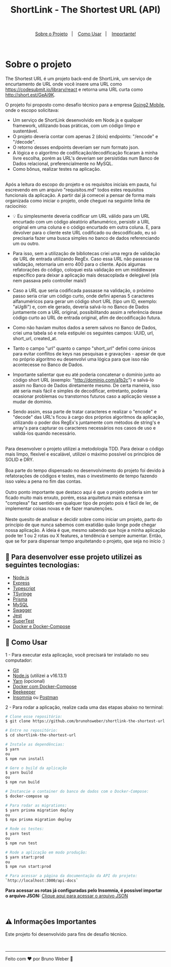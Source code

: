 <br>

<h1 align="center">
ShortLink - The Shortest URL (API)
</h1>

<br>

<p align="center">
  <a href="#sobre-o-projeto">Sobre o Projeto</a>&nbsp;&nbsp;&nbsp;|&nbsp;&nbsp;&nbsp;
  <a href="#pushpin-como-usar">Como Usar</a>&nbsp;&nbsp;&nbsp;|&nbsp;&nbsp;&nbsp;
  <a href="#warning-informações-importantes">Importante!</a>
</p>

<br>

# Sobre o projeto

The Shortest URL é um projeto back-end de ShortLink, um serviço de encurtamento de URL onde você insere uma URL como https://codesubmit.io/library/react e retorna uma URL curta como http://short.est/GeAi9K.

O projeto foi proposto como desafio técnico para a empresa [Going2 Mobile](https://going2.com.br/), onde o escopo solicitava:

- Um serviço de ShortLink desenvolvido em Node.js e qualquer framework, utilizando boas práticas, com um código limpo e sustentável.
- O projeto deveria contar com apenas 2 (dois) endpoints: "/encode" e "/decode".
- O retorno desses endpoints deveriam ser num formato json.
- A lógica e o algoritmo de codificação/decodificação ficaram à minha livre escolha, porém as URL's deveriam ser persistidas num Banco de Dados relacional, preferencialmente no MySQL.
- Como bônus, realizar testes na aplicação.

<br>Após a leitura do escopo do projeto e os requisitos iniciais em pauta, fui escrevendo em um arquivo "requisitos.md" todos estes requisitos funcionais da aplicação. A partir daí já comecei a pensar de forma mais organizada como iniciar o projeto, onde cheguei na seguinte linha de raciocínio:

  - :bulb: Eu simplesmente deveria codificar um URL válido para um URL encurtado com um código aleatório alfanumérico, persistir a URL original em uma coluna e o código encurtado em outra coluna. E, para devolver para o cliente este URL codificado ou descodificado, eu só precisaria fazer uma busca simples no banco de dados referenciando um ou outro.

  - Para isso, sem a utilização de bibliotecas criei uma regra de validação de URL de entrada utilizando RegEx. Caso essa URL não passasse na validação, retornaria um erro 400 para o cliente. Após algumas refatorações do código, coloquei esta validação em um middleware específico para deixar a aplicação mais desacoplada e delegável (ela nem passava pelo controller mais!)

  - Caso a URL que seria codificada passasse na validação, o próximo passo seria criar um código curto, onde defini apenas 5 caracteres alfanuméricos para gerar um código short URL (tipo um ID, exemplo: "aUg8i") e, com ele gerado, deveria salvá-lo no Banco de Dados juntamente com a URL original, possibilitando assim a referência desse código curto ao URL de entrada original, afim de decodificação futura.

  - Como não haviam muitos dados a serem salvos no Banco de Dados, criei uma tabela só e nela estipulei os seguintes campos: UUID, url, short_url, created_at.

  - Tanto o campo "url" quanto o campo "short_url" defini como únicos para evitar conflitos de keys nas pesquisas e gravações - apesar de que no próprio algoritmo eu desenvolvi uma lógica para que isso não acontecesse no Banco de Dados.

  - Importante salientar que eu até poderia concatenar o domínio junto ao código short URL (exemplo: "http://dominio.com/a1b2c") e salvá-lo assim no Banco de Dados diretamente mesmo. De certa maneira, isso até seria mais fácil e simples de decodificar, entretanto, poderia ocasionar problemas ou transtornos futuros caso a aplicação viesse a mudar de domínio.

  - Sendo assim, essa parte de tratar caracteres e realizar o "encode" e "decode" das URL's ficou à cargo dos próprios algoritmos da aplicação, utilizando o poder dos RegEx's juntamente com métodos de string's e array's para capturar os caracteres necessários nos casos de uso e validá-los quando necessário.

<br>Para desenvolver o projeto utilizei a metodologia TDD. Para deixar o código mais limpo, flexível e escalável, utilizei o máximo possível os princípios de SOLID e DRY.
<br><br>Boa parte do tempo dispensado no desenvolvimento do projeto foi devido à refatorações de códigos e testes, mas o investimento de tempo fazendo isso valeu a pena no fim das contas.
<br><br>Outro ponto importante que destaco aqui é que o projeto poderia sim ter ficado muito mais enxuto, porém, essa arquitetura mais extensa e "complexa" faz sentido em qualquer tipo de projeto pois é fácil de ler, de implementar coisas novas e de fazer manutenções.
<br><br>Neste quesito de analisar e decidir sobre como iniciar um projeto, parto do princípio de que nunca sabemos com exatidão quão longe pode chegar nossa aplicação.
A ideia é que, mesmo sabendo que hoje a minha aplicação pode ter 1 ou 2 rotas ou X features, a tendência é sempre aumentar. Então, que se for para dispensar tempo arquitetando o projeto, que seja no início :)


## :rocket: Para desenvolver esse projeto utilizei as seguintes tecnologias:

- [Node.js](https://nodejs.org/en/)
- [Express](https://expressjs.com/pt-br/)
- [Typescript](https://www.typescriptlang.org/)
- [TSyringe](https://github.com/microsoft/tsyringe)
- [Prisma](https://www.prisma.io/)
- [MySQL](https://www.mysql.com/)
- [Swagger](https://swagger.io/)
- [Jest](https://jestjs.io/)
- [SuperTest](https://www.npmjs.com/package/supertest)
- [Docker e Docker-Compose](https://docs.docker.com/compose/install/)

## :pushpin: Como Usar

1 - Para executar esta aplicação, você precisará ter instalado no seu computador:

- [Git](https://git-scm.com/)
- [Node.js](https://nodejs.org/en/) (utilizei a v16.13.1)
- [Yarn](https://yarnpkg.com/) (opcional)
- [Docker com Docker-Compose](https://docs.docker.com/compose/install/)
- [Beekeeper](https://www.beekeeperstudio.io/)
- [Insomnia](https://insomnia.rest/download) ou [Postman](https://www.postman.com/)

2 - Para rodar a aplicação, realize cada uma das etapas abaixo no terminal:

```bash
# Clone esse repositório:
$ git clone https://github.com/brunohsweber/shortlink-the-shortest-url

# Entre no repositório:
$ cd shortlink-the-shortest-url

# Instale as dependências:
$ yarn
ou
$ npm run install

# Gere o build da aplicação
$ yarn build
ou
$ npm run build

# Instancie o container do banco de dados com o Docker-Compose:
$ docker-compose up

# Para rodar as migrations:
$ yarn prisma migration deploy
ou
$ npx prisma migration deploy

# Rode os testes:
$ yarn test
ou
$ npm run test

# Rode a aplicação em modo produção:
$ yarn start:prod
ou
$ npm run start:prod

# Para acessar a página da documentação da API do projeto:
`http://localhost:3000/api-docs`

```
**Para acessar as rotas já configuradas pelo Insomnia, é possível importar o arquivo JSON:**
[Clique aqui para acessar o arquivo JSON](https://github.com/brunohsweber/shortlink-the-shortest-url/blob/develop/Insomnia_collection.json)

<br>

## :warning: Informações Importantes

Este projeto foi desenvolvido para fins de desafio técnico.

<br>

---

Feito com ♥ por Bruno Weber :wave:
